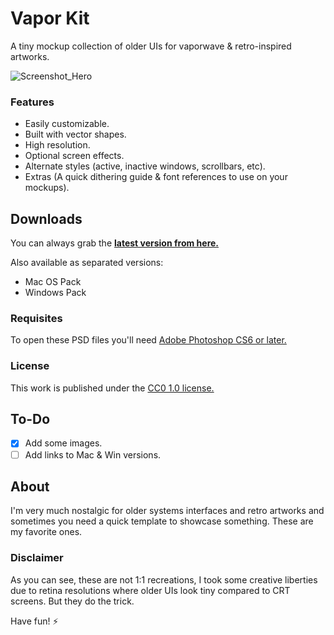 # Vapor Kit
A tiny mockup collection of older UIs for vaporwave & retro-inspired artworks.

![Screenshot_Hero](https://user-images.githubusercontent.com/65929821/139597018-bbe9b57d-ce77-400b-9740-315d9657120e.png)

### Features
- Easily customizable.
- Built with vector shapes.
- High resolution.
- Optional screen effects.
- Alternate styles (active, inactive windows, scrollbars, etc).
- Extras (A quick dithering guide & font references to use on your mockups).

## Downloads
You can always grab the **[latest version from here.](https://github.com/darriagada/Vapor-Kit/releases/latest)**

Also available as separated versions:

- Mac OS Pack
- Windows Pack

### Requisites

To open these PSD files you'll need [Adobe Photoshop CS6 or later.](https://www.adobe.com/products/photoshop.html)

### License
This work is published under the [CC0 1.0 license.](https://creativecommons.org/publicdomain/zero/1.0/)

## To-Do
- [x] Add some images. 
- [ ] Add links to Mac & Win versions.

## About
I'm very much nostalgic for older systems interfaces and retro artworks and sometimes you need a quick template to showcase something. These are my favorite ones.

### Disclaimer
As you can see, these are not 1:1 recreations, I took some creative liberties due to retina resolutions where older UIs look tiny compared to CRT screens. But they do the trick.

Have fun! ⚡️
